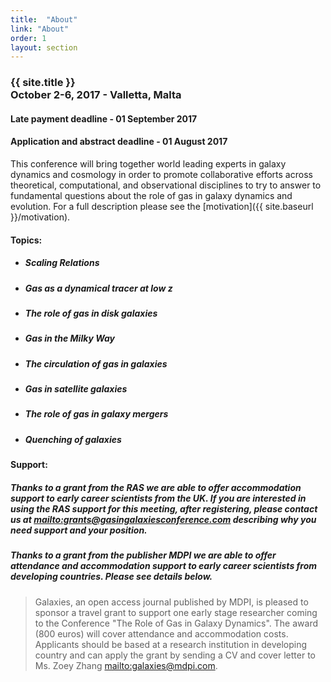```yaml
---
title:  "About"
link: "About"
order: 1
layout: section
---
```


<h3>{{ site.title }}<br>October 2-6, 2017 - Valletta, Malta </h3>

<h4> Late payment deadline - 01 September 2017</h4>
<h4> Application and abstract deadline - 01 August 2017</h4>

This conference will bring together world leading experts in galaxy dynamics and cosmology in order to promote collaborative efforts across theoretical, computational, and observational disciplines to try to answer to fundamental questions about the role of gas in galaxy dynamics and evolution. For a full description please see the [motivation]({{ site.baseurl }}/motivation).

#### Topics:
<ul>
    <li>
        <h5> Scaling Relations </h5>
    </li>
    <li>
        <h5> Gas as a dynamical tracer at low z </h5>
    </li>
    <li>
        <h5> The role of gas in disk galaxies </h5>
    </li>
    <li>
        <h5> Gas in the Milky Way </h5>
    </li>
    <li>
        <h5> The circulation of gas in galaxies </h5>
    </li>
    <li>
        <h5> Gas in satellite galaxies </h5>
    </li>
    <li>
        <h5> The role of gas in galaxy mergers </h5>
    </li>
    <li>
        <h5> Quenching of galaxies </h5>
    </li>
</ul> <!-- row -->

#### Support:

##### Thanks to a grant from the RAS we are able to offer accommodation support to early career scientists from the UK. If you are interested in using the RAS support for this meeting, after registering, please contact us at <mailto:grants@gasingalaxiesconference.com> describing why you need support and your position.

##### Thanks to a grant from the publisher MDPI we are able to offer attendance and accommodation support to early career scientists from developing countries. Please see details below.

> Galaxies, an open access journal published by MDPI, is pleased to sponsor a travel grant to support one early stage researcher coming to the Conference "The Role of Gas in Galaxy Dynamics". The award (800 euros) will cover attendance and accommodation costs. Applicants should be based at a research institution in developing country and can apply the grant by sending a CV and cover letter to Ms. Zoey Zhang <mailto:galaxies@mdpi.com>.

